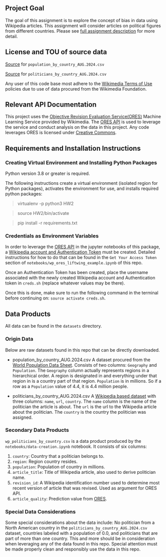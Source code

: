 ## Project Goal

The goal of this assignment is to explore the concept of bias in data using Wikipedia articles. This assignment will consider articles on political figures from different countries. Please see [full assignment description](https://docs.google.com/document/d/12Y4lPd5ORyK3s1vv-MQgF7-bYDpbpmKFKvSUgPmiLSs/edit?tab=t.0) for more detail.

## License and TOU of source data

[Source](https://2024-wpds.prb.org/) for `population_by_country_AUG.2024.csv`

[Source](https://en.wikipedia.org/wiki/Category:Politicians_by_nationality) for `politicians_by_country_AUG.2024.csv`

Any user of this code base most adhere to the [Wikimedia Terms of Use](https://foundation.wikimedia.org/wiki/Policy:Terms_of_Use) policies due to use of data procured from the Wikimedia Foundation.

## Relevant API Documentation

This project uses the [Objective Revision Evaluation Service(ORES)](https://www.mediawiki.org/wiki/ORES) Machine Learning Service provided by Wikimedia. The [ORES API](https://www.mediawiki.org/wiki/API:Info) is used to leverage the service and conduct analysis on the data in this project. Any code leverages ORES is licensed under [Creative Commons](https://creativecommons.org/licenses/by/4.0/).

## Requirements and Installation Instructions

### Creating Virtual Environment and Installing Python Packages
Python version 3.8 or greater is required.

The following instructions create a virtual environment (isolated region for Python packages), activates the environment for use, and installs required python packages:

> virtualenv -p python3 HW2

> source HW2/bin/activate

> pip install -r requirements.txt

### Credentials as Environment Variables

In order to leverage the [ORES API](https://www.mediawiki.org/wiki/API:Info) in the jupyter notebooks of this package, a [Wikipedia account and Authentication Token](https://api.wikimedia.org/wiki/Authentication) must be created. Detailed instructions for how to do that can be found in the `Get Your Access Token` section of `notebooks/wp_ores_liftwing_example.ipynb` of this repo.

Once an Authentication Token has been created, place the username associated with the newly created Wikipedia account and Authentication token in `creds.sh` (replace whatever values may be there).

Once this is done, make sure to run the following command in the terminal before continuing on: `source activate creds.sh`.

## Data Products

All data can be found in the `datasets` directory.

### Origin Data

Below are raw datasets found in this repo that can be directly downloaded.

* population_by_country_AUG.2024.csv
  A dataset procured from the [World Population Data Sheet](https://2024-wpds.prb.org/). Consists of two columns: `Geography` and `Population`.
  The `Geography` column actually represents regions in a hierarchical order. A region is designated in <ALL CAPS> and everything under that region in <lower-case> is a country part of that region.
  `Population` is in millions. So if a row as a `Population` value of 4.4, it is 4.4 million people.

* politicians_by_country_AUG.2024.csv
  A [Wikipedia based dataset](https://en.wikipedia.org/wiki/Category:Politicians_by_nationality) with three columns: `name`, `url`, `country`.
  The `name` column is the name of the politician the article is about.
  The `url` is the url to the Wikipedia article about the politician.
  The `country` is the country the politician was assigned.

### Secondary Data Products

`wp_politicians_by_country.csv` is a data product produced by the `notebooks/data-creation.ipynb` notebook. It consists of six columns:

1. `country`: Country that a politician belongs to.
2. `region`: Region country resides.
3. `population`: Population of country in millions.
4. `article_title`: Title of Wikipedia article, also used to derive politician name.
5. `revision_id`: A Wikipedia identification number used to determine most recent version of article that was revised. Used as argument for ORES API.
6. `article_quality`: Prediction value from [ORES](https://www.mediawiki.org/wiki/ORES).

### Special Data Considerations

Some special considerations about the data include: No politician from a North American country in the `politicians_by_country_AUG.2024.csv` dataset, countries labeled with a population of 0.0, and politicians that are part of more than one country. This and more should be in consideration when leveraging any of the data found in this repo. Special attention must be made properly clean and responsibly use the data in this repo.


